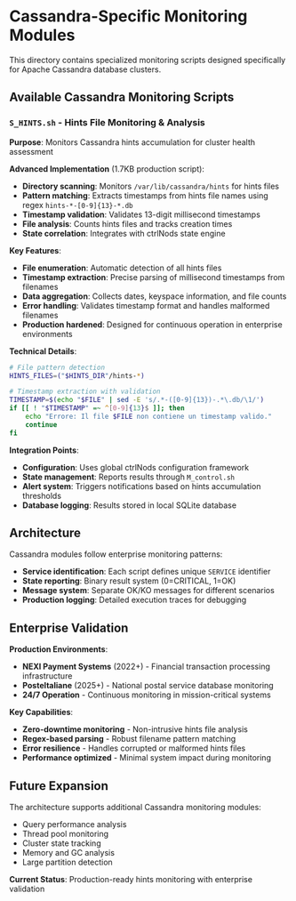 # Cassandra-Specific Monitoring Modules

This directory contains specialized monitoring scripts designed specifically for Apache Cassandra database clusters.

## Available Cassandra Monitoring Scripts

### **`S_HINTS.sh`** - Hints File Monitoring & Analysis
**Purpose**: Monitors Cassandra hints accumulation for cluster health assessment

**Advanced Implementation** (1.7KB production script):
- **Directory scanning**: Monitors `/var/lib/cassandra/hints` for hints files
- **Pattern matching**: Extracts timestamps from hints file names using regex `hints-*-[0-9]{13}-*.db`
- **Timestamp validation**: Validates 13-digit millisecond timestamps
- **File analysis**: Counts hints files and tracks creation times
- **State correlation**: Integrates with ctrlNods state engine

**Key Features**:
- **File enumeration**: Automatic detection of all hints files
- **Timestamp extraction**: Precise parsing of millisecond timestamps from filenames
- **Data aggregation**: Collects dates, keyspace information, and file counts
- **Error handling**: Validates timestamp format and handles malformed filenames
- **Production hardened**: Designed for continuous operation in enterprise environments

**Technical Details**:
```bash
# File pattern detection
HINTS_FILES=("$HINTS_DIR"/hints-*)

# Timestamp extraction with validation
TIMESTAMP=$(echo "$FILE" | sed -E 's/.*-([0-9]{13})-.*\.db/\1/')
if [[ ! "$TIMESTAMP" =~ ^[0-9]{13}$ ]]; then
    echo "Errore: Il file $FILE non contiene un timestamp valido."
    continue
fi
```

**Integration Points**:
- **Configuration**: Uses global ctrlNods configuration framework
- **State management**: Reports results through `M_control.sh`
- **Alert system**: Triggers notifications based on hints accumulation thresholds
- **Database logging**: Results stored in local SQLite database

## Architecture

Cassandra modules follow enterprise monitoring patterns:
- **Service identification**: Each script defines unique `SERVICE` identifier
- **State reporting**: Binary result system (0=CRITICAL, 1=OK)
- **Message system**: Separate OK/KO messages for different scenarios
- **Production logging**: Detailed execution traces for debugging

## Enterprise Validation

**Production Environments**:
- **NEXI Payment Systems** (2022+) - Financial transaction processing infrastructure
- **PosteItaliane** (2025+) - National postal service database monitoring
- **24/7 Operation** - Continuous monitoring in mission-critical systems

**Key Capabilities**:
- **Zero-downtime monitoring** - Non-intrusive hints file analysis
- **Regex-based parsing** - Robust filename pattern matching
- **Error resilience** - Handles corrupted or malformed hints files
- **Performance optimized** - Minimal system impact during monitoring

## Future Expansion

The architecture supports additional Cassandra monitoring modules:
- Query performance analysis
- Thread pool monitoring
- Cluster state tracking
- Memory and GC analysis
- Large partition detection

**Current Status**: Production-ready hints monitoring with enterprise validation